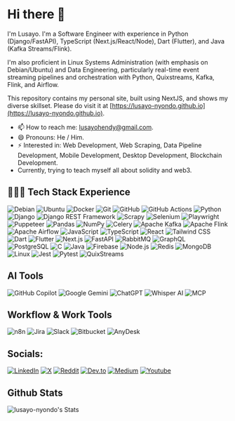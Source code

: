 # Hi there 👋

I'm Lusayo. I'm a Software Engineer with experience in Python (Django/FastAPI), TypeScript (Next.js/React/Node), Dart (Flutter), and Java (Kafka Streams/Flink).

I'm also proficient in Linux Systems Administration (with emphasis on Debian/Ubuntu) and Data Engineering, particularly real-time event streaming pipelines and orchestration with Python, Quixstreams, Kafka, Flink, and Airflow.

This repository contains my personal site, built using NextJS, and shows my diverse skillset. Please do visit it at [https://lusayo-nyondo.github.io](https://lusayo-nyondo.github.io).

- 📫 How to reach me: lusayohendy@gmail.com.
- 😄 Pronouns: He / Him.
- ⚡ Interested in: Web Development, Web Scraping, Data Pipeline Development, Mobile Development, Desktop Development, Blockchain Development.
- Currently, trying to teach myself all about solidity and web3.

## 👩🏾‍💻 Tech Stack Experience

![Debian](https://img.shields.io/badge/Debian-CB0000?logo=Debian&logoColor=white)
![Ubuntu](https://img.shields.io/badge/Ubuntu-E95420?logo=Ubuntu&logoColor=white)
![Docker](https://img.shields.io/badge/Docker-2496ED?logo=Docker&logoColor=white)
![Git](https://img.shields.io/badge/Git-F05032?logo=Git&logoColor=white)
![GitHub](https://img.shields.io/badge/GitHub-181717?logo=github&logoColor=white)
![GitHub Actions](https://img.shields.io/badge/GitHub_Actions-2088FF?logo=github-actions&logoColor=white)
![Python](https://img.shields.io/badge/Python-3776AB?logo=Python&logoColor=white)
![Django](https://img.shields.io/badge/Django-092E20?logo=Django&logoColor=white)
![Django REST Framework](https://img.shields.io/badge/DRF-0093D0?logo=Django&logoColor=white)
![Scrapy](https://img.shields.io/badge/Scrapy-040404?logo=Scrapy&logoColor=white)
![Selenium](https://img.shields.io/badge/Selenium-43B02A?logo=selenium&logoColor=white)
![Playwright](https://img.shields.io/badge/Playwright-000000?logo=Playwright&logoColor=white)
![Puppeteer](https://img.shields.io/badge/Puppeteer-DD0031?logo=Puppeteer&logoColor=white)
![Pandas](https://img.shields.io/badge/Pandas-150458?logo=Pandas&logoColor=white)
![NumPy](https://img.shields.io/badge/NumPy-013243?logo=NumPy&logoColor=white)
![Celery](https://img.shields.io/badge/Celery-3A9B1B?logo=Celery&logoColor=white)
![Apache Kafka](https://img.shields.io/badge/Apache%20Kafka-231F20?logo=Apache%20Kafka&logoColor=white)
![Apache Flink](https://img.shields.io/badge/Apache%20Flink-00979D?logo=Apache%20Flink&logoColor=white)
![Apache Airflow](https://img.shields.io/badge/Apache%20Airflow-017CEE?logo=Apache%20Airflow&logoColor=white)
![JavaScript](https://img.shields.io/badge/JavaScript-F7DF1E?logo=JavaScript&logoColor=black)
![TypeScript](https://img.shields.io/badge/TypeScript-3178C6?logo=TypeScript&logoColor=white)
![React](https://img.shields.io/badge/React-61DAFB?logo=React&logoColor=black)
![Tailwind CSS](https://img.shields.io/badge/Tailwind%20CSS-06B6D4?logo=Tailwind%20CSS&logoColor=white)
![Dart](https://img.shields.io/badge/Dart-0175C2?logo=Dart&logoColor=white)
![Flutter](https://img.shields.io/badge/Flutter-02569B?logo=Flutter&logoColor=white)
![Next.js](https://img.shields.io/badge/Next.js-000000?logo=Next.js&logoColor=white)
![FastAPI](https://img.shields.io/badge/FastAPI-009688?logo=FastAPI&logoColor=white)
![RabbitMQ](https://img.shields.io/badge/RabbitMQ-FF6600?logo=RabbitMQ&logoColor=white)
![GraphQL](https://img.shields.io/badge/GraphQL-E10098?logo=GraphQL&logoColor=white)
![PostgreSQL](https://img.shields.io/badge/PostgreSQL-4169E1?logo=PostgreSQL&logoColor=white)
![C](https://img.shields.io/badge/C-00599C?logo=C&logoColor=white)
![Java](https://img.shields.io/badge/Java-007396?logo=Java&logoColor=white)
![Firebase](https://img.shields.io/badge/Firebase-FFCA28?logo=Firebase&logoColor=black)
![Node.js](https://img.shields.io/badge/Node.js-339933?logo=Node.js&logoColor=white)
![Redis](https://img.shields.io/badge/Redis-DC382D?logo=Redis&logoColor=white)
![MongoDB](https://img.shields.io/badge/MongoDB-47A248?logo=MongoDB&logoColor=white)
![Linux](https://img.shields.io/badge/Linux-FCC624?logo=Linux&logoColor=black)
![Jest](https://img.shields.io/badge/Jest-C21325?logo=Jest&logoColor=white)
![Pytest](https://img.shields.io/badge/Pytest-505A8D?logo=Pytest&logoColor=white)
![QuixStreams](https://img.shields.io/badge/QuixStreams-0052CC?logo=&logoColor=white)

## AI Tools

![GitHub Copilot](https://img.shields.io/badge/GitHub_Copilot-6CC644?logo=github&logoColor=white)
![Google Gemini](https://img.shields.io/badge/Google_Gemini-4285F4?logo=google&logoColor=white)
![ChatGPT](https://img.shields.io/badge/ChatGPT-10A37F?logo=openai&logoColor=white)
![Whisper AI](https://img.shields.io/badge/Whisper_AI-7E7E7E?logo=apple&logoColor=white)
![MCP](https://img.shields.io/badge/MCP-0F62FE?logo=microsoft&logoColor=white)

## Workflow & Work Tools

![n8n](https://img.shields.io/badge/n8n-FF3E00?logo=n8n&logoColor=white)
![Jira](https://img.shields.io/badge/Jira-0052CC?logo=jira&logoColor=white)
![Slack](https://img.shields.io/badge/Slack-4A154B?logo=slack&logoColor=white)
![Bitbucket](https://img.shields.io/badge/Bitbucket-0052CC?logo=bitbucket&logoColor=white)
![AnyDesk](https://img.shields.io/badge/AnyDesk-EC0000?logo=anydesk&logoColor=white)

## Socials:
[![LinkedIn](https://img.shields.io/badge/LinkedIn-%230077B5.svg?logo=linkedin&logoColor=white)](https://www.linkedin.com/in/lusayo-nyondo/)
[![X](https://img.shields.io/badge/X-black.svg?logo=X&logoColor=white)](https://x.com/lusayo_ny)
[![Reddit](https://img.shields.io/badge/Reddit-%23FF4500.svg?logo=Reddit&logoColor=white)](https://reddit.com/users/lusayo_ny)
[![Dev.to](https://img.shields.io/badge/Dev.to-black.svg?logo=Dev.to&logoColor=white)](https://dev.to/lusayo_ny)
[![Medium](https://img.shields.io/badge/Medium-black.svg?logo=Medium&logoColor=white)](https://medium.com/@lusayo-nyondo)
[![Youtube](https://img.shields.io/badge/Youtube-red.svg?logo=Youtube&logoColor=white)](https://youtube.com/@project_sayo)

## Github Stats
![lusayo-nyondo's Stats](https://github-readme-stats.vercel.app/api?username=lusayo-nyondo&theme=vue-dark&show_icons=true&hide_border=true&count_private=true)
